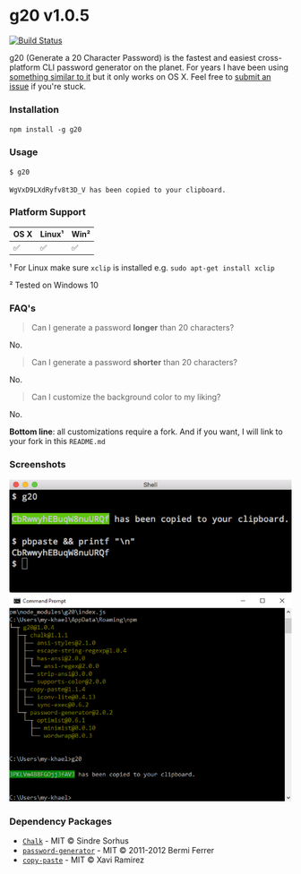 g20 v1.0.5
====
[![Build Status](https://travis-ci.org/jdorfman/g20.svg?branch=master)](https://travis-ci.org/jdorfman/g20)

g20 (Generate a 20 Character Password) is the fastest and easiest cross-platform CLI password generator on the planet.  For years I have been using [something similar to it](https://medium.com/@jdorfman/osx-password-generator-in-bash-48687892c4f3#.ex5p9qiig) but it only works on OS X.  Feel free to [submit an issue](https://github.com/jdorfman/g20/issues) if you're stuck.

### Installation
`npm install -g g20`

### Usage

```
$ g20

WgVxD9LXdRyfv8t3D_V has been copied to your clipboard.

```

### Platform Support
|OS X|Linux¹|Win²|
|---|---|---|
| ✅ | ✅ | ✅|

¹ For Linux make sure `xclip` is installed e.g. `sudo apt-get install xclip`

² Tested on Windows 10

### FAQ's

> Can I generate a password **longer** than 20 characters?

No.

> Can I generate a password **shorter** than 20 characters?

No.

> Can I customize the background color to my liking?

No.

**Bottom line**: all customizations require a fork.  And if you want, I will link to your fork in this `README.md`

### Screenshots
![Unix Like](media/cli-g20.png)
![Windows](media/windows-g20.png)

### Dependency Packages

* [`Chalk`](https://www.npmjs.com/package/chalk) - MIT © Sindre Sorhus
* [`password-generator`](https://www.npmjs.com/package/password-generator) - MIT © 2011-2012 Bermi Ferrer
* [`copy-paste`](https://www.npmjs.com/package/copy-paste) - MIT © Xavi Ramirez
